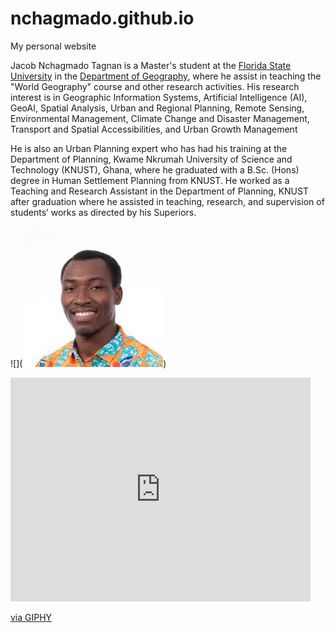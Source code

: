 # nchagmado.github.io
My personal website

Jacob Nchagmado Tagnan is a Master's student at the [Florida State University](https://www.fsu.edu/) in the [Department of Geography](https://coss.fsu.edu/geography/), where he assist in teaching the "World Geography" course and other research activities. His research interest is in Geographic Information Systems, Artificial Intelligence (AI), GeoAI, Spatial Analysis, Urban and Regional Planning, Remote Sensing, Environmental Management, Climate Change and Disaster Management, Transport and Spatial Accessibilities, and Urban Growth Management

He is also an Urban Planning expert who has had his training at the Department of Planning, Kwame Nkrumah University of Science and Technology (KNUST), Ghana, where he graduated with a B.Sc. (Hons) degree in Human Settlement Planning from KNUST. He worked as a Teaching and Research Assistant in the Department of Planning, KNUST after graduation where he assisted in teaching, research, and supervision of students’ works as directed by his Superiors.

![](![Alt text](image.png))


<iframe src="https://giphy.com/embed/SVH9y2LQUVVCRcqD7o" width="480" height="358" frameBorder="0" class="giphy-embed" allowFullScreen></iframe><p><a href="https://giphy.com/gifs/moodman-very-cool-SVH9y2LQUVVCRcqD7o">via GIPHY</a></p>